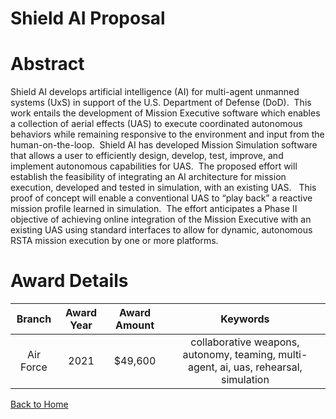 
Shield AI Proposal
==================

# Abstract


Shield AI develops artificial intelligence (AI) for multi-agent unmanned systems (UxS) in support of the U.S. Department of Defense (DoD).  This work entails the development of Mission Executive software which enables a collection of aerial effects (UAS) to execute coordinated autonomous behaviors while remaining responsive to the environment and input from the human-on-the-loop.  Shield AI has developed Mission Simulation software that allows a user to efficiently design, develop, test, improve, and implement autonomous capabilities for UAS.  The proposed effort will establish the feasibility of integrating an AI architecture for mission execution, developed and tested in simulation, with an existing UAS.   This proof of concept will enable a conventional UAS to “play back” a reactive mission profile learned in simulation.  The effort anticipates a Phase II objective of achieving online integration of the Mission Executive with an existing UAS using standard interfaces to allow for dynamic, autonomous RSTA mission execution by one or more platforms.  

# Award Details

|Branch|Award Year|Award Amount|Keywords|
| :---: | :---: | :---: | :---: |
|Air Force|2021|$49,600|collaborative weapons, autonomy, teaming, multi-agent, ai, uas, rehearsal, simulation|
  
  


[Back to Home](https://github.com/chrischow/dod_sbir_awards/Reports/DJ/#1597)